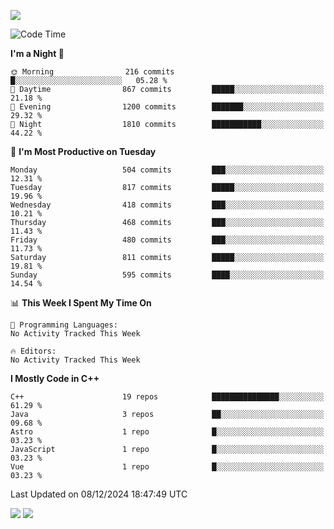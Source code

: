 ![](https://komarev.com/ghpvc/?username=lilpidgey&color=red)
<!--START_SECTION:waka-->
![Code Time](http://img.shields.io/badge/Code%20Time-1%2C491%20hrs%2018%20mins-blue)

**I'm a Night 🦉** 

```text
🌞 Morning                216 commits         █░░░░░░░░░░░░░░░░░░░░░░░░   05.28 % 
🌆 Daytime                867 commits         █████░░░░░░░░░░░░░░░░░░░░   21.18 % 
🌃 Evening                1200 commits        ███████░░░░░░░░░░░░░░░░░░   29.32 % 
🌙 Night                  1810 commits        ███████████░░░░░░░░░░░░░░   44.22 % 
```
📅 **I'm Most Productive on Tuesday** 

```text
Monday                   504 commits         ███░░░░░░░░░░░░░░░░░░░░░░   12.31 % 
Tuesday                  817 commits         █████░░░░░░░░░░░░░░░░░░░░   19.96 % 
Wednesday                418 commits         ███░░░░░░░░░░░░░░░░░░░░░░   10.21 % 
Thursday                 468 commits         ███░░░░░░░░░░░░░░░░░░░░░░   11.43 % 
Friday                   480 commits         ███░░░░░░░░░░░░░░░░░░░░░░   11.73 % 
Saturday                 811 commits         █████░░░░░░░░░░░░░░░░░░░░   19.81 % 
Sunday                   595 commits         ████░░░░░░░░░░░░░░░░░░░░░   14.54 % 
```


📊 **This Week I Spent My Time On** 

```text
💬 Programming Languages: 
No Activity Tracked This Week

🔥 Editors: 
No Activity Tracked This Week
```

**I Mostly Code in C++** 

```text
C++                      19 repos            ███████████████░░░░░░░░░░   61.29 % 
Java                     3 repos             ██░░░░░░░░░░░░░░░░░░░░░░░   09.68 % 
Astro                    1 repo              █░░░░░░░░░░░░░░░░░░░░░░░░   03.23 % 
JavaScript               1 repo              █░░░░░░░░░░░░░░░░░░░░░░░░   03.23 % 
Vue                      1 repo              █░░░░░░░░░░░░░░░░░░░░░░░░   03.23 % 
```




 Last Updated on 08/12/2024 18:47:49 UTC
<!--END_SECTION:waka-->
![](https://hit.yhype.me/github/profile?user_id=42968544)
![](https://komarev.com/ghpvc/?lilpidgey)
